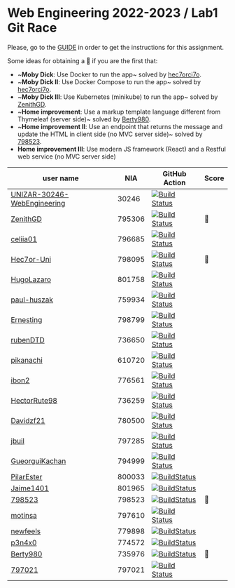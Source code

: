 # Web Engineering 2022-2023 / Lab1 Git Race

Please, go to the [GUIDE](docs/GUIDE.md) in order to get the instructions for this assignment.

Some ideas for obtaining a :gift: if you are the first that:

- ~**Moby Dick**: Use Docker to run the app~ solved by [hec7orci7o](https://github.com/Hec7or-Uni/lab1-git-race).
- ~**Moby Dick II**: Use Docker Compose to run the app~ solved by [hec7orci7o](https://github.com/Hec7or-Uni/lab1-git-race).
- ~**Moby Dick III**: Use Kubernetes (minikube) to run the app~ solved by [ZenithGD](https://github.com/ZenithGD/lab1-git-race).
- ~**Home improvement**: Use a markup template language different from Thymeleaf (server side)~ solved by [Berty980](https://github.com/Berty980/lab1-git-race).
- ~**Home improvement II**: Use an endpoint that returns the message and update the HTML in client side (no MVC server side)~ solved by [798523](https://github.com/798523/lab1-git-race).
- **Home improvement III**: Use modern JS framework (React) and a Restful web service (no MVC server side)

user name | NIA    | GitHub Action |Score
----------|--------|---------------|-----
[UNIZAR-30246-WebEngineering](https://github.com/UNIZAR-30246-WebEngineering/lab1-git-race) | 30246  | [![Build Status](https://github.com/UNIZAR-30246-WebEngineering/lab1-git-race/actions/workflows/ci.yml/badge.svg)](https://github.com/UNIZAR-30246-WebEngineering/lab1-git-race/actions/workflows/ci.yml)
[ZenithGD](https://github.com/ZenithGD/lab1-git-race) | 795306 | [![Build Status](https://github.com/ZenithGD/lab1-git-race/actions/workflows/ci.yml/badge.svg)](https://github.com/ZenithGD/lab1-git-race/actions/workflows/ci.yml) | :gift:
[celiia01](https://github.com/celiia01/lab1-git-race) | 796685 | [![Build Status](https://github.com/celiia01/lab1-git-race/actions/workflows/ci.yml/badge.svg)](https://github.com/celiia01/lab1-git-race/actions/workflows/ci.yml)
[Hec7or-Uni](https://github.com/Hec7or-Uni/lab1-git-race) | 798095 | [![Build Status](https://github.com/Hec7or-Uni/lab1-git-race/actions/workflows/ci.yml/badge.svg)](https://github.com/Hec7or-Uni/lab1-git-race/actions/workflows/ci.yml) | :gift:
[HugoLazaro](https://github.com/HugoLazaro/lab1-git-race) | 801758 | [![Build Status](https://github.com/HugoLazaro/lab1-git-race/actions/workflows/ci.yml/badge.svg)](https://github.com/HugoLazaro/lab1-git-race/actions/workflows/ci.yml)
[paul-huszak](https://github.com/paul-huszak/lab1-git-race) | 759934 | [![Build Status](https://github.com/paul-huszak/lab1-git-race/actions/workflows/ci.yml/badge.svg)](https://github.com/paul-huszak/lab1-git-race/actions/workflows/ci.yml)
[Ernesting](https://github.com/Ernesting/lab1-git-race) | 798799 | [![Build Status](https://github.com/Ernesting/lab1-git-race/actions/workflows/ci.yml/badge.svg)](https://github.com/Ernesting/lab1-git-race/actions/workflows/ci.yml)
[rubenDTD](https://github.com/rubenDTD/lab1-git-race) | 736650 | [![Build Status](https://github.com/rubenDTD/lab1-git-race/actions/workflows/ci.yml/badge.svg)](https://github.com/rubenDTD/lab1-git-race/actions/workflows/ci.yml)
[pikanachi](https://github.com/pikanachi/lab1-git-race) | 610720 | [![Build Status](https://github.com/pikanachi/lab1-git-race/actions/workflows/ci.yml/badge.svg)](https://github.com/pikanachi/lab1-git-race/actions/workflows/ci.yml)
[ibon2](https://github.com/Ibon2/lab1-git-race-1) | 776561 | [![Build Status](https://github.com/Ibon2/lab1-git-race-1/actions/workflows/ci.yml/badge.svg)](https://github.com/Ibon2/lab1-git-race-1/actions/workflows/ci.yml)
[HectorRute98](https://github.com/HectorRute98/lab1-git-race) | 736259 | [![Build Status](https://github.com/HectorRute98/lab1-git-race/actions/workflows/ci.yml/badge.svg)](https://github.com/HectorRute98/lab1-git-race/actions/workflows/ci.yml)
[Davidzf21](https://github.com/Davidzf21/lab1-git-race) | 780500 | [![Build Status](https://github.com/Davidzf21/lab1-git-race/actions/workflows/ci.yml/badge.svg)](https://github.com/Davidzf21/lab1-git-race/actions/workflows/ci.yml)
[jbuil](https://github.com/jbuil/lab1-git-race) | 797285 | [![Build Status](https://github.com/jbuil/lab1-git-race/actions/workflows/ci.yml/badge.svg)](https://github.com/jbuil/lab1-git-race/actions/workflows/ci.yml)
[GueorguiKachan](https://github.com/GueorguiKachan/lab1-git-race) | 794999 | [![Build Status](https://github.com/GueorguiKachan/lab1-git-race/actions/workflows/ci.yml/badge.svg)](https://github.com/GueorguiKachan/lab1-git-race/actions/workflows/ci.yml)
[PilarEster](https://github.com/PilarEster/lab1-git-race) | 800033 | [![BuildStatus](https://github.com/PilarEster/lab1-git-race/actions/workflows/ci.yml/badge.svg)](https://github.com/PilarEster/lab1-git-race/actions/workflows/ci.yml)
[Jaime1401](https://github.com/Jaime1401/lab1-git-race) | 801965 | [![BuildStatus](https://github.com/Jaime1401/lab1-git-race/actions/workflows/ci.yml/badge.svg)](https://github.com/Jaime1401/lab1-git-race/actions/workflows/ci.yml)
[798523](https://github.com/798523/lab1-git-race) | 798523 | [![BuildStatus](https://github.com/798523/lab1-git-race/actions/workflows/ci.yml/badge.svg)](https://github.com/798523/lab1-git-race/actions/workflows/ci.yml) | :gift:
[motinsa](https://github.com/motinsa/lab1-git-race) |797610 | [![Build Status](https://github.com/motinsa/lab1-git-race/actions/workflows/ci.yml/badge.svg)](https://github.com/motinsa/lab1-git-race/actions/workflows/ci.yml)
[newfeels](https://github.com/newfeels/lab1-git-race) | 779898 | [![BuildStatus](https://github.com/newfeels/lab1-git-race/actions/workflows/ci.yml/badge.svg)](https://github.com/newfeels/lab1-git-race/actions/workflows/ci.yml)
[p3n4x0](https://github.com/p3n4x0/lab1-git-race) | 774572 | [![BuildStatus](https://github.com/p3n4x0/lab1-git-race/actions/workflows/ci.yml/badge.svg)](https://github.com/p3n4x0/lab1-git-race/actions/workflows/ci.yml)
[Berty980](https://github.com/Berty980/lab1-git-race) | 735976 | [![BuildStatus](https://github.com/Berty980/lab1-git-race/actions/workflows/ci.yml/badge.svg)](https://github.com/Berty980/lab1-git-race/actions/workflows/ci.yml) | :gift:
[797021](https://github.com/797021/lab1-git-race) | 797021 | [![Build Status](https://github.com/797021/lab1-git-race/actions/workflows/ci.yml/badge.svg)](https://github.com/797021/lab1-git-race/actions/workflows/ci.yml)
